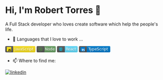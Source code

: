  <h1> Hi, I'm Robert Torres  👋 </h1>

 A Full Stack developer who loves create software which help the people's life.  

- 🔭 Languages that I love to work ... 

![Javascript](images/javascript.png) ![Node](images/node.png) ![React](images/react.png) ![TypeScript](images/typescript.png)

- 📫 Where to find me: 

<a href="https://www.linkedin.com/in/robert-torres1000/" rel="nofollow noreferrer">
    <img src="https://img.shields.io/badge/LinkedIn-0077B5?style=for-the-badge&logo=linkedin&logoColor=whiteng" alt="linkedin"> 
</a>

<!--
**roberttorres/roberttorres** is a ✨ _special_ ✨ repository because its `README.md` (this file) appears on your GitHub profile.



